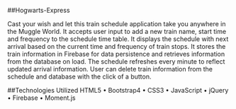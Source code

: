 ##Hogwarts-Express

Cast your wish and let this train schedule application take you anywhere in the Muggle World. It accepts user input to add a new train name, start time and frequency to the schedule time table. It displays the schedule with next arrival based on the current time and frequency of train stops. It stores the train information in Firebase for data persistence and retrieves information from the database on load. The schedule refreshes every minute to reflect updated arrival information. User can delete train information from the schedule and database with the click of a button.

##Technologies Utilized
HTML5 • Bootstrap4 • CSS3 • JavaScript • jQuery • Firebase • Moment.js

